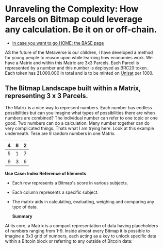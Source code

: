 
# Unraveling the Complexity: How Parcels on Bitmap could leverage any calculation. Be it on or off-chain.

- [In case you want to go HOME: the BASE page](../README.md)

AS the future of the Metaverse is our children, I have developed a method for young people to reason upon while learning how economies work. We have a Matrix and within this Matric are 3x3 Parcels. Each Parcel is represented by a number and this number is deployed as BRC20 token. Each token has 21.000.000 in total and is to be minted on  [Unisat](https://unisat.io) per 1000.

## The Bitmap Landscape built within a Matrix, representing 3 x 3 Parcels.

The Matrix is a nice way to represent numbers. Each number has endless possibilities but can you imagine what types of possibilities there are when numbers are combined? The individual number can refer to one topic or one good. Two numbers can do a calculation. Many number together can do very complicated things. Thats what I am trying here. Look at this example underneath. Tese are 9 random numbers in one Matrix.

| 4 | 8 | 2 |
|---|---|---|
| 5 | 1 | 7 |
| 9 | 3 | 6 |

**Use Case: Index Reference of Elements**
- Each row represents a Bitmap's score in various subjects.
- Each column represents a specific subject.
- The matrix aids in calculating, evaluating, weighing and comparing any type of data.

  **Summary**

At its core, a Matrix is a compact representation of data having placeholders of numbers ranging from 1-9. Inside almost every Bitmap it is possible to imagine a 3x3 grid of numbers, each acting as a key to unlock specific data within a Bitcoin block or referring to any outside of Bitcoin data:



